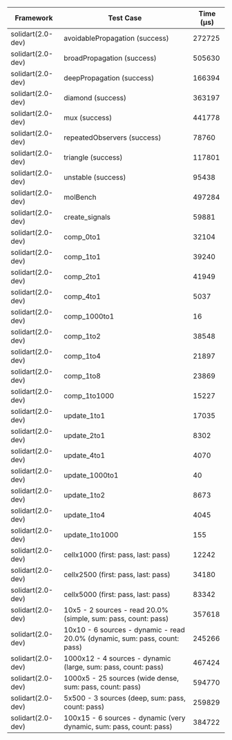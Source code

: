 | Framework | Test Case | Time (μs) |
| --- | --- | --- |
| solidart(2.0-dev) | avoidablePropagation (success) | 272725 |
| solidart(2.0-dev) | broadPropagation (success) | 505630 |
| solidart(2.0-dev) | deepPropagation (success) | 166394 |
| solidart(2.0-dev) | diamond (success) | 363197 |
| solidart(2.0-dev) | mux (success) | 441778 |
| solidart(2.0-dev) | repeatedObservers (success) | 78760 |
| solidart(2.0-dev) | triangle (success) | 117801 |
| solidart(2.0-dev) | unstable (success) | 95438 |
| solidart(2.0-dev) | molBench | 497284 |
| solidart(2.0-dev) | create_signals | 59881 |
| solidart(2.0-dev) | comp_0to1 | 32104 |
| solidart(2.0-dev) | comp_1to1 | 39240 |
| solidart(2.0-dev) | comp_2to1 | 41949 |
| solidart(2.0-dev) | comp_4to1 | 5037 |
| solidart(2.0-dev) | comp_1000to1 | 16 |
| solidart(2.0-dev) | comp_1to2 | 38548 |
| solidart(2.0-dev) | comp_1to4 | 21897 |
| solidart(2.0-dev) | comp_1to8 | 23869 |
| solidart(2.0-dev) | comp_1to1000 | 15227 |
| solidart(2.0-dev) | update_1to1 | 17035 |
| solidart(2.0-dev) | update_2to1 | 8302 |
| solidart(2.0-dev) | update_4to1 | 4070 |
| solidart(2.0-dev) | update_1000to1 | 40 |
| solidart(2.0-dev) | update_1to2 | 8673 |
| solidart(2.0-dev) | update_1to4 | 4045 |
| solidart(2.0-dev) | update_1to1000 | 155 |
| solidart(2.0-dev) | cellx1000 (first: pass, last: pass) | 12242 |
| solidart(2.0-dev) | cellx2500 (first: pass, last: pass) | 34180 |
| solidart(2.0-dev) | cellx5000 (first: pass, last: pass) | 83342 |
| solidart(2.0-dev) | 10x5 - 2 sources - read 20.0% (simple, sum: pass, count: pass) | 357618 |
| solidart(2.0-dev) | 10x10 - 6 sources - dynamic - read 20.0% (dynamic, sum: pass, count: pass) | 245266 |
| solidart(2.0-dev) | 1000x12 - 4 sources - dynamic (large, sum: pass, count: pass) | 467424 |
| solidart(2.0-dev) | 1000x5 - 25 sources (wide dense, sum: pass, count: pass) | 594770 |
| solidart(2.0-dev) | 5x500 - 3 sources (deep, sum: pass, count: pass) | 259829 |
| solidart(2.0-dev) | 100x15 - 6 sources - dynamic (very dynamic, sum: pass, count: pass) | 384722 |
